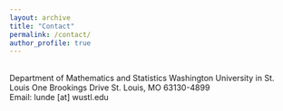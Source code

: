 ```yaml
---
layout: archive
title: "Contact"
permalink: /contact/
author_profile: true
---
```

<br>
Department of Mathematics and Statistics
Washington University in St. Louis
One Brookings Drive
St. Louis, MO 63130-4899
</br>
Email: lunde [at] wustl.edu

